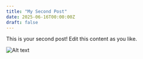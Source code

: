 ```yaml
---
title: "My Second Post"
date: 2025-06-16T00:00:00Z
draft: false
---
```


This is your second post! Edit this content as you like.

![Alt text](/images/hill.jpeg)
